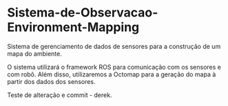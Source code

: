 # Sistema-de-Observacao-Environment-Mapping
Sistema de gerenciamento de dados de sensores para a construção de um mapa do ambiente.

O sistema utilizará o framework ROS para comunicação com os sensores e com robô.
Além disso, utilizaremos a Octomap para a geração do mapa à partir dos dados dos sensores.

Teste de alteração e commit - derek.
